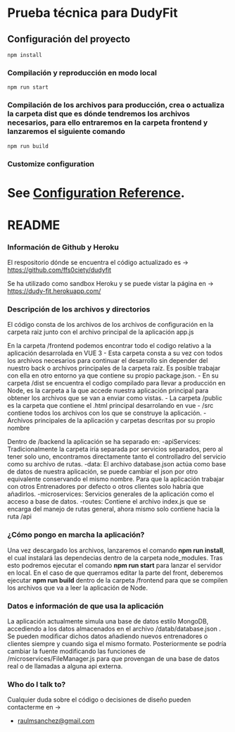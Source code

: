 # Prueba técnica para DudyFit

## Configuración del proyecto
```
npm install
```

### Compilación y reproducción en modo local
```
npm run start
```

### Compilación de los archivos para producción, crea o actualiza la carpeta dist que es dónde tendremos los archivos necesarios, para ello entraremos en la carpeta frontend y lanzaremos el siguiente comando
```
npm run build
```



### Customize configuration
See [Configuration Reference](https://cli.vuejs.org/config/).
=======
# README #

### Información de Github y Heroku ###

El respositorio dónde se encuentra el código actualizado es -> https://github.com/ffs0ciety/dudyfit

Se ha utilizado como sandbox Heroku y se puede vistar la página en -> https://dudy-fit.herokuapp.com/

### Descripción de los archivos y directorios ###

El código consta de los archivos de los archivos de configuración en la carpeta raiz junto con el archivo principal de la aplicación app.js

En la carpeta /frontend podemos encontrar todo el codigo relativo a la aplicación desarrolada en VUE 3
    - Esta carpeta consta a su vez con todos los archivos necesarios para continuar el desarrollo sin depender del nuestro back o archivos principales de la carpeta raíz. Es posible trabajar con ella en otro entorno ya que contiene su propio package.json.
    - En su carpeta /dist se encuentra el codigo compilado para llevar a producción en Node, es la carpeta a la que accede nuestra aplicación principal para obtener los archivos que se van a enviar como vistas.
    - La carpeta /public es la carpeta que contiene el .html principal desarrolando en vue
    - /src contiene todos los archivos con los que se construye la aplicación.
      - Archivos principales de la aplicación y carpetas descritas por su propio nombre

Dentro de /backend la aplicación se ha separado en:
    -apiServices: Tradicionalmente la carpeta iría separada por servicios separados, pero al tener solo uno, encontramos directamente tanto el controlladro del servicio como su archivo de rutas.
    -data: El archivo database.json actúa como base de datos de nuestra aplicación, se puede cambiar el json por otro equivalente conservando el mismo nombre. Para que la aplicación trabajar con otros Entrenadores por defecto o otros clientes solo habría que añadirlos.
    -microservices: Servicios generales de la aplicación como el acceso a base de datos.
    -routes: Contiene el archivo index.js que se encarga del manejo de rutas general, ahora mismo solo contiene hacia la ruta /api


### ¿Cómo pongo en marcha la aplicación? ###

Una vez descargado los archivos, lanzaremos el comando **npm run install**, el cual instalará las dependecias dentro de la carpeta node_modules. Tras esto podremos ejecutar el comando **npm run start** para lanzar el servidor en local. En el caso de que querramos editar la parte del front, deberemos ejecutar **npm run build** dentro de la carpeta /frontend para que se compilen los archivos que va a leer la aplicación de Node.

### Datos e información de que usa la aplicación ###

La aplicación actualmente simula una base de datos estilo MongoDB, accediendo a los datos almacenados en el archivo /datab/database.json . Se pueden modificar dichos datos añadiendo nuevos entrenadores o clientes siempre y cuando siga el mismo formato. Posteriormente se podría cambiar la fuente modificando las funciones de /microservices/FileManager.js para que provengan de una base de datos real o de llamadas a alguna api externa.

### Who do I talk to? ###
Cualquier duda sobre el código o decisiones de diseño pueden contacterme en ->
* raulmsanchez@gmail.com
>>>>>>> 
